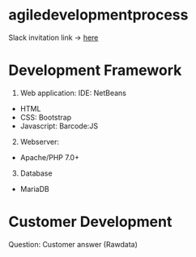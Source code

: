 # agiledevelopmentprocess

Slack invitation link -> [here](https://join.slack.com/t/adpteam6/shared_invite/enQtMzM0Mjg5MTgyODM2LTg3YmFjNTU5MjI3ZjFmZDU4ODA3YzdkYmRkMTJlODQ3ODZkODU4YmMzZmFmZDdlMzk4MjBhZGQ4ZWE4NjFhZTg)

# Development Framework 
1. Web application:
IDE: NetBeans
- HTML
- CSS: Bootstrap
- Javascript: Barcode:JS 

2. Webserver: 
- Apache/PHP 7.0+

3. Database
- MariaDB 

# Customer Development 
Question: Customer answer (Rawdata) 


